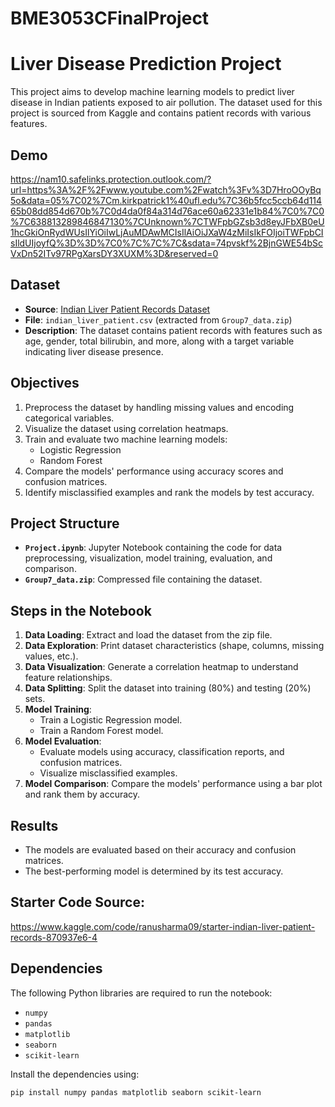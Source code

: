 # BME3053CFinalProject

# Liver Disease Prediction Project

This project aims to develop machine learning models to predict liver disease in Indian patients exposed to air pollution. The dataset used for this project is sourced from Kaggle and contains patient records with various features.

## Demo
https://nam10.safelinks.protection.outlook.com/?url=https%3A%2F%2Fwww.youtube.com%2Fwatch%3Fv%3D7HroOOyBq5o&data=05%7C02%7Cm.kirkpatrick1%40ufl.edu%7C36b5fcc5ccb64d11465b08dd854d670b%7C0d4da0f84a314d76ace60a62331e1b84%7C0%7C0%7C638813289846847130%7CUnknown%7CTWFpbGZsb3d8eyJFbXB0eU1hcGkiOnRydWUsIlYiOiIwLjAuMDAwMCIsIlAiOiJXaW4zMiIsIkFOIjoiTWFpbCIsIldUIjoyfQ%3D%3D%7C0%7C%7C%7C&sdata=74pvskf%2BjnGWE54bScVxDn52ITv97RPgXarsDY3XUXM%3D&reserved=0

## Dataset

- **Source**: [Indian Liver Patient Records Dataset](https://www.kaggle.com/datasets/uciml/indian-liver-patient-records)
- **File**: `indian_liver_patient.csv` (extracted from `Group7_data.zip`)
- **Description**: The dataset contains patient records with features such as age, gender, total bilirubin, and more, along with a target variable indicating liver disease presence.

## Objectives

1. Preprocess the dataset by handling missing values and encoding categorical variables.
2. Visualize the dataset using correlation heatmaps.
3. Train and evaluate two machine learning models:
   - Logistic Regression
   - Random Forest
4. Compare the models' performance using accuracy scores and confusion matrices.
5. Identify misclassified examples and rank the models by test accuracy.

## Project Structure

- **`Project.ipynb`**: Jupyter Notebook containing the code for data preprocessing, visualization, model training, evaluation, and comparison.
- **`Group7_data.zip`**: Compressed file containing the dataset.

## Steps in the Notebook

1. **Data Loading**: Extract and load the dataset from the zip file.
2. **Data Exploration**: Print dataset characteristics (shape, columns, missing values, etc.).
3. **Data Visualization**: Generate a correlation heatmap to understand feature relationships.
4. **Data Splitting**: Split the dataset into training (80%) and testing (20%) sets.
5. **Model Training**:
   - Train a Logistic Regression model.
   - Train a Random Forest model.
6. **Model Evaluation**:
   - Evaluate models using accuracy, classification reports, and confusion matrices.
   - Visualize misclassified examples.
7. **Model Comparison**: Compare the models' performance using a bar plot and rank them by accuracy.

## Results

- The models are evaluated based on their accuracy and confusion matrices.
- The best-performing model is determined by its test accuracy.

## Starter Code Source:

https://www.kaggle.com/code/ranusharma09/starter-indian-liver-patient-records-870937e6-4 

## Dependencies

The following Python libraries are required to run the notebook:

- `numpy`
- `pandas`
- `matplotlib`
- `seaborn`
- `scikit-learn`

Install the dependencies using:

```bash
pip install numpy pandas matplotlib seaborn scikit-learn


